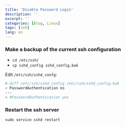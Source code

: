 ```yaml
---
title: 'Disable Password Login'
description: ''
excerpt: ''
categories: [Blog, Linux]
tags: [ssh]
lang: en
---
```



### Make a backup of the current ssh configuration

+ `cd /etc/ssh/`
+ `cp sshd_config sshd_config.bak`

Edit `/etc/ssh/sshd_confg`:
```bash
# diff /etc/ssh/sshd_config /etc/ssh/sshd_config.bak 
< PasswordAuthentication no
---
> #PasswordAuthentication yes
```

### Restart the ssh server
```
sudo service sshd restart
```
